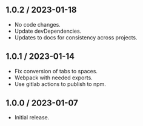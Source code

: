 ## 1.0.2 / 2023-01-18
* No code changes.
* Update devDependencies.
* Updates to docs for consistency across projects.

## 1.0.1 / 2023-01-14
* Fix conversion of tabs to spaces.
* Webpack with needed exports.
* Use gitlab actions to publish to npm.

## 1.0.0 / 2023-01-07
* Initial release.
